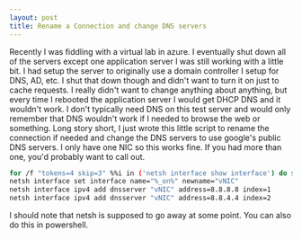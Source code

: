 ```yaml
---
layout: post
title: Rename a Connection and change DNS servers
---
```


Recently I was fiddling with a virtual lab in azure. I eventually shut down all of the servers except one application server I was still working with a little bit. I had setup the server to originally use a domain controller I setup for DNS, AD, etc. I shut that down though and didn't want to turn it on just to cache requests. I really didn't want to change anything about anything, but every time I rebooted the application server I would get DHCP DNS and it wouldn't work. I don't typically need DNS on this test server and would only remember that DNS wouldn't work if I needed to browse the web or something. Long story short, I just wrote this little script to rename the connection if needed and change the DNS servers to use google's public DNS servers. I only have one NIC so this works fine. If you had more than one, you'd probably want to call out.

```sh
for /f "tokens=4 skip=3" %%i in ('netsh interface show interface') do set _on=%%i
netsh interface set interface name="%_on%" newname="vNIC"
netsh interface ipv4 add dnsserver "vNIC" address=8.8.8.8 index=1
netsh interface ipv4 add dnsserver "vNIC" address=8.8.4.4 index=2
```

I should note that netsh is supposed to go away at some point. You can also do this in powershell.